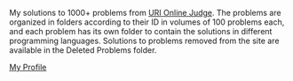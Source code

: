 My solutions to 1000+ problems from [URI Online Judge](https://www.urionlinejudge.com.br/judge/pt). The problems are organized in folders according to their ID in volumes of 100 problems each, and each problem has its own folder to contain the solutions in different programming languages. Solutions to problems removed from the site are available in the Deleted Problems folder.

[My Profile](https://www.urionlinejudge.com.br/judge/pt/users/statistics/329514)